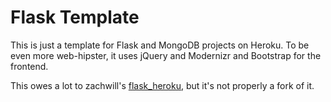Flask Template
==============

This is just a template for Flask and MongoDB projects on Heroku. To be even more web-hipster, it uses jQuery and Modernizr and Bootstrap for the frontend.

This owes a lot to zachwill's [flask_heroku](https://github.com/zachwill/flask_heroku), but it's not properly a fork of it.

